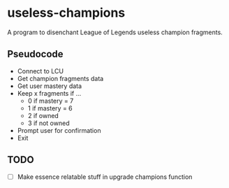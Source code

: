 # useless-champions

A program to disenchant League of Legends useless champion fragments.

## Pseudocode

- Connect to LCU
- Get champion fragments data
- Get user mastery data
- Keep x fragments if ...
    - 0 if mastery = 7
    - 1 if mastery = 6
    - 2 if owned
    - 3 if not owned
- Prompt user for confirmation
- Exit

## TODO

- [ ] Make essence relatable stuff in upgrade champions function